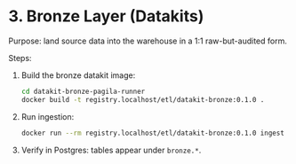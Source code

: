 # 3. Bronze Layer (Datakits)

Purpose: land source data into the warehouse in a 1:1 raw-but-audited form.

Steps:
1. Build the bronze datakit image:
   ```bash
   cd datakit-bronze-pagila-runner
   docker build -t registry.localhost/etl/datakit-bronze:0.1.0 .
   ```

2. Run ingestion:
   ```bash
   docker run --rm registry.localhost/etl/datakit-bronze:0.1.0 ingest      --table film      --source-url postgresql+psycopg://.../pagila      --target-url postgresql+psycopg://.../pagila_wh      --batch-id $(date +%Y%m%dT%H%M%S)
   ```

3. Verify in Postgres: tables appear under `bronze.*`.
